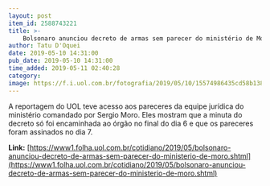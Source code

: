 ```yaml
---
layout: post
item_id: 2588743221
title: >-
    Bolsonaro anunciou decreto de armas sem parecer do ministério de Moro
author: Tatu D'Oquei
date: 2019-05-10 14:31:00
pub_date: 2019-05-10 14:31:00
time_added: 2019-05-11 02:40:28
category: 
image: https://f.i.uol.com.br/fotografia/2019/05/10/15574986435cd58b138684a_1557498643_3x2_rt.jpg
---
```


A reportagem do UOL teve acesso aos pareceres da equipe jurídica do ministério comandado por Sergio Moro. Eles mostram que a minuta do decreto só foi encaminhada ao órgão no final do dia 6 e que os pareceres foram assinados no dia 7.

**Link:** [https://www1.folha.uol.com.br/cotidiano/2019/05/bolsonaro-anunciou-decreto-de-armas-sem-parecer-do-ministerio-de-moro.shtml](https://www1.folha.uol.com.br/cotidiano/2019/05/bolsonaro-anunciou-decreto-de-armas-sem-parecer-do-ministerio-de-moro.shtml)

